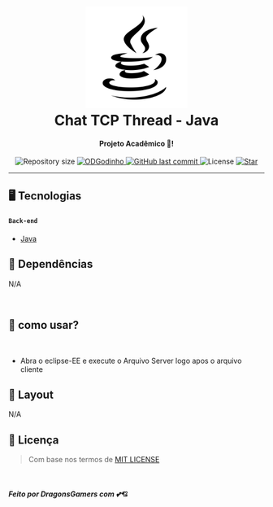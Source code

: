 <h1 align="center">
  <br>
  <a href="https://github.com/ODGodinho"><img src="img/java-icon.png" alt="ODG" width="200"></a>
  <br>
  Chat TCP Thread - Java
  <br>
</h1>

<h4 align="center">Projeto Acadêmico 🚀!</h4>

<p align="center">	

  <img alt="Repository size" src="https://img.shields.io/github/repo-size/ODGodinho/ChatTCP-JavaThread">
	
  <a href="https://www.linkedin.com/in/victor-alves-odgodinho/">
    <img alt="ODGodinho" src="https://img.shields.io/badge/status-Discontinued-%23F58144">
  </a>
  
  <a href="https://github.com/ODGodinho/ChatTCP-JavaThread/commits/master">
    <img alt="GitHub last commit" src="https://img.shields.io/github/last-commit/ODGodinho/ChatTCP-JavaThread">
  </a>

  <img alt="License" src="https://img.shields.io/badge/license-MIT-brightgreen">

   <a href="https://github.com/ODGodinho/ChatTCP-JavaThread/stargazers">
    <img alt="Star" src="https://img.shields.io/github/stars/ODGodinho/ChatTCP-JavaThread?style=social">
  </a>
  
</p>


---

## 🖥 Tecnologias

#### `Back-end`

- [Java](https://www.java.com)

## 📁 Dependências

N/A 

<br>

## 🎴 como usar?

<br>

- Abra o eclipse-EE e execute o Arquivo Server logo apos o arquivo cliente


## 🍥 Layout 

N/A

## 📙 Licença

> Com base nos termos de [MIT LICENSE](https://opensource.org/licenses/MIT)

<br>

##### Feito por DragonsGamers com 💕💘